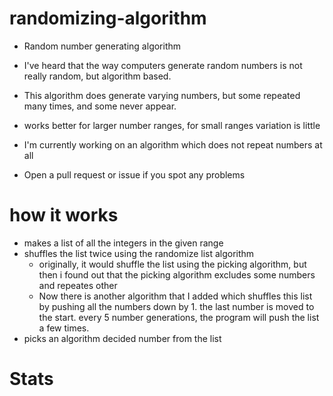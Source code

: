 # randomizing-algorithm
- Random number generating algorithm

- I've heard that the way computers generate random numbers is not really random, but algorithm based.

- This algorithm does generate varying numbers, but some repeated many times, and some never appear.

- works better for larger number ranges, for small ranges variation is little

- I'm currently working on an algorithm which does not repeat numbers at all

- Open a pull request or issue if you spot any problems

# how it works

- makes a list of all the integers in the given range
- shuffles the list twice using the randomize list algorithm
  - originally, it would shuffle the list using the picking algorithm, but then i found out that the picking algorithm excludes some numbers and repeates other
  - Now there is another algorithm that I added which shuffles this list by pushing all the numbers down by 1. the last number is moved to the start. every 5 number generations, the program will push the list a few times.
- picks an algorithm decided number from the list

# Stats

